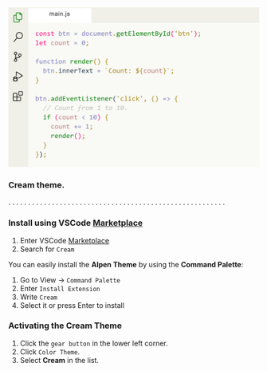 <img width="830px" src="img/cream.png">

 ### Cream theme.

. . . . . . . . . . . . . . . . . . . . . . . . . . . . . . . . . . . . . . . . . . . . . . . . . . . . . . . 

### Install using VSCode [Marketplace](https://marketplace.visualstudio.com/items?itemName=Yojeero.cream)

1. Enter VSCode [Marketplace](https://marketplace.visualstudio.com/items?itemName=YYojeero.cream)
2. Search for `Cream`

You can easily install the **Alpen Theme** by using the **Command Palette**:

1. Go to View -> `Command Palette`
2. Enter `Install Extension`
3. Write `Cream`
4. Select it or press Enter to install

### Activating the Cream Theme

1. Click the `gear button` in the lower left corner.
2. Click `Color Theme`.
3. Select **Cream** in the list.
